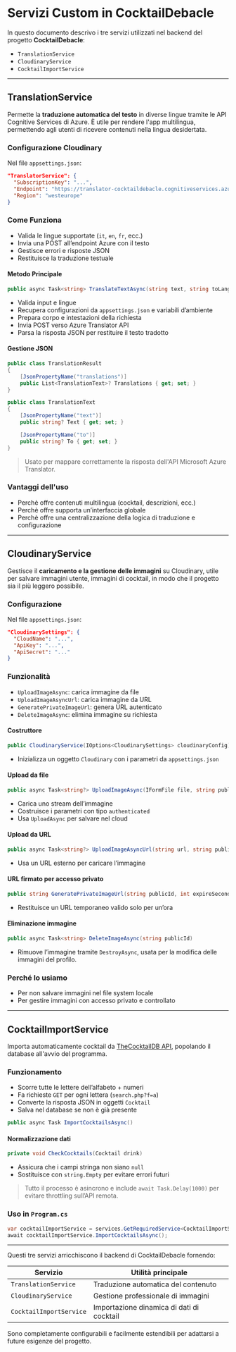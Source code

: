 # Servizi Custom in CocktailDebacle

In questo documento descrivo i tre servizi utilizzati nel backend del progetto **CocktailDebacle**:

- `TranslationService`
- `CloudinaryService`
- `CocktailImportService`

---

## TranslationService

Permette la **traduzione automatica del testo** in diverse lingue tramite le API Cognitive Services di Azure. È utile per rendere l'app multilingua, permettendo agli utenti di ricevere contenuti nella lingua desidertata.

### Configurazione Cloudinary

Nel file `appsettings.json`:

```json
"TranslatorService": {
  "SubscriptionKey": "...",
  "Endpoint": "https://translator-cocktaildebacle.cognitiveservices.azure.com/",
  "Region": "westeurope"
}
```

### Come Funziona

- Valida le lingue supportate (`it`, `en`, `fr`, ecc.)
- Invia una POST all’endpoint Azure con il testo
- Gestisce errori e risposte JSON
- Restituisce la traduzione testuale

#### Metodo Principale

```csharp
public async Task<string> TranslateTextAsync(string text, string toLanguage, string? fromLanguage = null)
```

- Valida input e lingue
- Recupera configurazioni da `appsettings.json` e variabili d’ambiente
- Prepara corpo e intestazioni della richiesta
- Invia POST verso Azure Translator API
- Parsa la risposta JSON per restituire il testo tradotto

#### Gestione JSON

```csharp
public class TranslationResult
{
    [JsonPropertyName("translations")]
    public List<TranslationText>? Translations { get; set; }
}

public class TranslationText
{
    [JsonPropertyName("text")]
    public string? Text { get; set; }

    [JsonPropertyName("to")]
    public string? To { get; set; }
}
```

> Usato per mappare correttamente la risposta dell'API Microsoft Azure Translator.

### Vantaggi dell'uso

- Perchè offre contenuti multilingua (cocktail, descrizioni, ecc.)
- Perchè offre supporta un’interfaccia globale
- Perchè offre una centralizzazione della logica di traduzione e configurazione

---

## CloudinaryService

Gestisce il **caricamento e la gestione delle immagini** su Cloudinary, utile per salvare immagini utente, immagini di cocktail, in modo che il progetto sia il più leggero possibile.

### Configurazione

Nel file `appsettings.json`:

```json
"CloudinarySettings": {
  "CloudName": "...",
  "ApiKey": "...",
  "ApiSecret": "..."
}
```

### Funzionalità

- `UploadImageAsync`: carica immagine da file
- `UploadImageAsyncUrl`: carica immagine da URL
- `GeneratePrivateImageUrl`: genera URL autenticato
- `DeleteImageAsync`: elimina immagine su richiesta

#### Costruttore

```csharp
public CloudinaryService(IOptions<CloudinarySettings> cloudinaryConfig)
```

- Inizializza un oggetto `Cloudinary` con i parametri da `appsettings.json`

#### Upload da file

```csharp
public async Task<string?> UploadImageAsync(IFormFile file, string publicId)
```

- Carica uno stream dell’immagine
- Costruisce i parametri con tipo `authenticated`
- Usa `UploadAsync` per salvare nel cloud

#### Upload da URL

```csharp
public async Task<string?> UploadImageAsyncUrl(string url, string publicId)
```

- Usa un URL esterno per caricare l’immagine

#### URL firmato per accesso privato

```csharp
public string GeneratePrivateImageUrl(string publicId, int expireSeconds = 3600)
```

- Restituisce un URL temporaneo valido solo per un’ora

#### Eliminazione immagine

```csharp
public async Task<string> DeleteImageAsync(string publicId)
```

- Rimuove l’immagine tramite `DestroyAsync`, usata per la modifica delle immagini del profilo.

### Perché lo usiamo

- Per non salvare immagini nel file system locale
- Per gestire immagini con accesso privato e controllato

---

## CocktailImportService

Importa automaticamente cocktail da [TheCocktailDB API](https://www.thecocktaildb.com/api.php), popolando il database all'avvio del programma.

### Funzionamento

- Scorre tutte le lettere dell’alfabeto + numeri
- Fa richieste `GET` per ogni lettera (`search.php?f=a`)
- Converte la risposta JSON in oggetti `Cocktail`
- Salva nel database se non è già presente

```csharp
public async Task ImportCocktailsAsync()
```

#### Normalizzazione dati

```csharp
private void CheckCocktails(Cocktail drink)
```

- Assicura che i campi stringa non siano `null`
- Sostituisce con `string.Empty` per evitare errori futuri

> Tutto il processo è asincrono e include `await Task.Delay(1000)` per evitare throttling sull’API remota.

### Uso in `Program.cs`

```csharp
var cocktailImportService = services.GetRequiredService<CocktailImportService>();
await cocktailImportService.ImportCocktailsAsync();
```

---

Questi tre servizi arricchiscono il backend di CocktailDebacle fornendo:

| Servizio             | Utilità principale                         |
|----------------------|--------------------------------------------|
| `TranslationService` | Traduzione automatica del contenuto        |
| `CloudinaryService`  | Gestione professionale di immagini         |
| `CocktailImportService` | Importazione dinamica di dati di cocktail |

Sono completamente configurabili e facilmente estendibili per adattarsi a future esigenze del progetto.